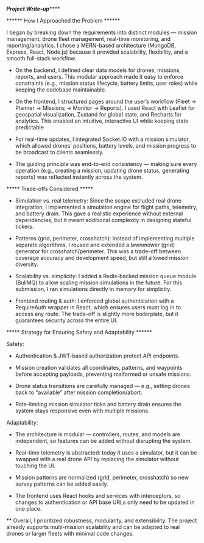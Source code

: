 *************************Project Write-up*****************************

****** How I Approached the Problem ******

 I began by breaking down the requirements into distinct modules — mission management, drone fleet management, real-time monitoring, and reporting/analytics. I chose a MERN-based architecture (MongoDB, Express, React, Node.js) because it provided scalability, flexibility, and a smooth full-stack workflow.

- On the backend, I defined clear data models for drones, missions, reports, and users. This modular approach made it easy to enforce constraints (e.g., mission status lifecycle, battery limits, user roles) while keeping the codebase maintainable.

- On the frontend, I structured pages around the user’s workflow (Fleet → Planner → Missions → Monitor → Reports). I used React with Leaflet for geospatial visualization, Zustand for global state, and Recharts for analytics. This enabled an intuitive, interactive UI while keeping state predictable.

- For real-time updates, I integrated Socket.IO with a mission simulator, which allowed drones’ positions, battery levels, and mission progress to be broadcast to clients seamlessly.

- The guiding principle was end-to-end consistency — making sure every operation (e.g., creating a mission, updating drone status, generating reports) was reflected instantly across the system.

***** Trade-offs Considered *****

- Simulation vs. real telemetry: Since the scope excluded real drone integration, I implemented a simulation engine for flight paths, telemetry, and battery drain. This gave a realistic experience without external dependencies, but it meant additional complexity in designing stateful tickers.

- Patterns (grid, perimeter, crosshatch): Instead of implementing multiple separate algorithms, I reused and extended a lawnmower (grid) generator for crosshatch/perimeter. This was a trade-off between coverage accuracy and development speed, but still allowed mission diversity.

- Scalability vs. simplicity: I added a Redis-backed mission queue module (BullMQ) to allow scaling mission simulations in the future. For this submission, I ran simulations directly in memory for simplicity.

- Frontend routing & auth: I enforced global authentication with a RequireAuth wrapper in React, which ensures users must log in to access any route. The trade-off is slightly more boilerplate, but it guarantees security across the entire UI.

***** Strategy for Ensuring Safety and Adaptability ******

 Safety:

- Authentication & JWT-based authorization protect API endpoints.

- Mission creation validates all coordinates, patterns, and waypoints before accepting payloads, preventing malformed or unsafe missions.

- Drone status transitions are carefully managed — e.g., setting drones back to “available” after mission completion/abort.

- Rate-limiting mission simulator ticks and battery drain ensures the system stays responsive even with multiple missions.

Adaptability:

- The architecture is modular — controllers, routes, and models are independent, so features can be added without disrupting the system.

- Real-time telemetry is abstracted: today it uses a simulator, but it can be swapped with a real drone API by replacing the simulator without touching the UI.

- Mission patterns are normalized (grid, perimeter, crosshatch) so new survey patterns can be added easily.

- The frontend uses React hooks and services with interceptors, so changes to authentication or API base URLs only need to be updated in one place.

** Overall, I prioritized robustness, modularity, and extensibility. The project already supports multi-mission scalability and can be adapted to real drones or larger fleets with minimal code changes.